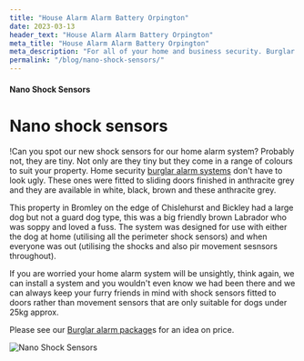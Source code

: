 ```yaml
---
title: "House Alarm Alarm Battery Orpington"
date: 2023-03-13
header_text: "House Alarm Alarm Battery Orpington"
meta_title: "House Alarm Alarm Battery Orpington"
meta_description: "For all of your home and business security. Burglar Alarm Servicing, Burglar Alarm Installation, Alarm Battery and CCTV in Orpington. Call 020 8302 4065"
permalink: "/blog/nano-shock-sensors/"
---
```


#### Nano Shock Sensors

# Nano shock sensors

!Can you spot our new shock sensors for our home alarm system? Probably not, they are tiny. Not only are they tiny but they come in a range of colours to suit your property. Home security [burglar alarm systems](/categories/burglar-alarms/) don\'t have to look ugly. These ones were fitted to sliding doors finished in anthracite grey and they are available in white, black, brown and these anthracite grey.

This property in Bromley on the edge of Chislehurst and Bickley had a large dog but not a guard dog type, this was a big friendly brown Labrador who was soppy and loved a fuss. The system was designed for use with either the dog at home (utilising all the perimeter shock sensors) and when everyone was out (utilising the shocks and also pir movement sesnsors throughout).

If you are worried your home alarm system will be unsightly, think again, we can install a system and you wouldn\'t even know we had been there and we can always keep your furry friends in mind with shock sensors fitted to doors rather than movement sensors that are only suitable for dogs under 25kg approx.

Please see our [Burglar alarm package](/categories/burglar-alarms/)s for an idea on price.

![Nano Shock Sensors](https://res.cloudinary.com/kbs/image/upload/ipzxmseakzl8d4o1ll27.jpg)